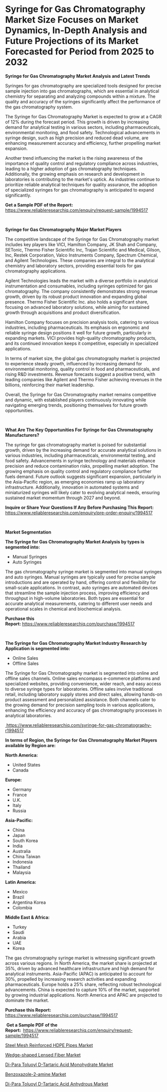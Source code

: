 <p><h1>Syringe for Gas Chromatography Market Size Focuses on Market Dynamics, In-Depth Analysis and Future Projections of its Market Forecasted for Period from 2025 to 2032</h1></p><p><strong>Syringe for Gas Chromatography Market Analysis and Latest Trends</strong></p>
<p><p>Syringes for gas chromatography are specialized tools designed for precise sample injection into gas chromatographs, which are essential in analytical chemistry for separating and analyzing compounds within a mixture. The quality and accuracy of the syringes significantly affect the performance of the gas chromatography system. </p><p>The Syringe for Gas Chromatography Market is expected to grow at a CAGR of 12% during the forecast period. This growth is driven by increasing demand for analytical testing in various sectors, including pharmaceuticals, environmental monitoring, and food safety. Technological advancements in syringe design, such as high precision and reduced dead volume, are enhancing measurement accuracy and efficiency, further propelling market expansion. </p><p>Another trend influencing the market is the rising awareness of the importance of quality control and regulatory compliance across industries, leading to a higher adoption of gas chromatography techniques. Additionally, the growing emphasis on research and development in laboratories is contributing to the market's uptick. As industries continue to prioritize reliable analytical techniques for quality assurance, the adoption of specialized syringes for gas chromatography is anticipated to expand significantly.</p></p>
<p><strong>Get a Sample PDF of the Report:&nbsp;</strong> <a href="https://www.reliableresearchiq.com/enquiry/request-sample/1994517?utm_campaign=120&utm_medium=2&utm_source=Github&utm_content=ia&utm_term=03042025&utm_id=syringe-for-gas-chromatography">https://www.reliableresearchiq.com/enquiry/request-sample/1994517</a></p>
<p>&nbsp;</p>
<p><strong>Syringe for Gas Chromatography Major Market Players</strong></p>
<p><p>The competitive landscape of the Syringe for Gas Chromatography market includes key players like VICI, Hamilton Company, JK Shah and Company, SETonic, Thermo Fisher Scientific Inc, Trajan Scientific and Medical, Gilson, Inc, Restek Corporation, Valco Instruments Company, Spectrum Chemical, and Agilent Technologies. These companies are integral to the analytical chemistry and laboratory sectors, providing essential tools for gas chromatography applications.</p><p>Agilent Technologies leads the market with a diverse portfolio in analytical instrumentation and consumables, including syringes optimized for gas chromatography. The company consistently demonstrates strong revenue growth, driven by its robust product innovation and expanding global presence. Thermo Fisher Scientific Inc. also holds a significant share, focusing on advanced laboratory solutions, while aiming for sustained growth through acquisitions and product diversification.</p><p>Hamilton Company focuses on precision analysis tools, catering to various industries, including pharmaceuticals. Its emphasis on ergonomic and reliable syringe design positions it well for future growth, particularly in expanding markets. VICI provides high-quality chromatography products, and its continued innovation keeps it competitive, especially in specialized applications.</p><p>In terms of market size, the global gas chromatography market is projected to experience steady growth, influenced by increasing demand for environmental monitoring, quality control in food and pharmaceuticals, and rising R&D investments. Revenue forecasts suggest a positive trend, with leading companies like Agilent and Thermo Fisher achieving revenues in the billions, reinforcing their market leadership.</p><p>Overall, the Syringe for Gas Chromatography market remains competitive and dynamic, with established players continuously innovating while navigating emerging trends, positioning themselves for future growth opportunities.</p></p>
<p>&nbsp;</p>
<p><strong>What Are The Key Opportunities For Syringe for Gas Chromatography Manufacturers?</strong></p>
<p><p>The syringe for gas chromatography market is poised for substantial growth, driven by the increasing demand for accurate analytical solutions in various industries, including pharmaceuticals, environmental testing, and food safety. Advancements in syringe technology and materials enhance precision and reduce contamination risks, propelling market adoption. The growing emphasis on quality control and regulatory compliance further fuels demand. Future outlook suggests significant expansion, particularly in the Asia-Pacific region, as emerging economies ramp up laboratory infrastructure. Additionally, innovation in automated systems and miniaturized syringes will likely cater to evolving analytical needs, ensuring sustained market momentum through 2027 and beyond.</p></p>
<p><strong>Inquire or Share Your Questions If Any Before Purchasing This Report:</strong> <a href="https://www.reliableresearchiq.com/enquiry/pre-order-enquiry/1994517?utm_campaign=120&utm_medium=2&utm_source=Github&utm_content=ia&utm_term=03042025&utm_id=syringe-for-gas-chromatography">https://www.reliableresearchiq.com/enquiry/pre-order-enquiry/1994517</a></p>
<p>&nbsp;</p>
<p><strong>Market Segmentation</strong></p>
<p><strong>The Syringe for Gas Chromatography Market Analysis by types is segmented into:</strong></p>
<p><ul><li>Manual Syringes</li><li>Auto Syringes</li></ul></p>
<p><p>The gas chromatography syringe market is segmented into manual syringes and auto syringes. Manual syringes are typically used for precise sample introductions and are operated by hand, offering control and flexibility for small-scale applications. In contrast, auto syringes are automated devices that streamline the sample injection process, improving efficiency and throughput in high-volume laboratories. Both types are essential for accurate analytical measurements, catering to different user needs and operational scales in chemical and biochemical analysis.</p></p>
<p><strong>Purchase this Report:&nbsp;</strong><a href="https://www.reliableresearchiq.com/purchase/1994517?utm_campaign=120&utm_medium=2&utm_source=Github&utm_content=ia&utm_term=03042025&utm_id=syringe-for-gas-chromatography">https://www.reliableresearchiq.com/purchase/1994517</a></p>
<p>&nbsp;</p>
<p><strong>The Syringe for Gas Chromatography Market Industry Research by Application is segmented into:</strong></p>
<p><ul><li>Online Sales</li><li>Offline Sales</li></ul></p>
<p><p>The Syringe for Gas Chromatography market is segmented into online and offline sales channels. Online sales encompass e-commerce platforms and specialized websites, providing convenience, wider reach, and easy access to diverse syringe types for laboratories. Offline sales involve traditional retail, including laboratory supply stores and direct sales, allowing hands-on product assessment and personalized assistance. Both channels cater to the growing demand for precision sampling tools in various applications, enhancing the efficiency and accuracy of gas chromatography processes in analytical laboratories.</p></p>
<p><a href="https://www.reliableresearchiq.com/syringe-for-gas-chromatography-r1994517?utm_campaign=120&utm_medium=2&utm_source=Github&utm_content=ia&utm_term=03042025&utm_id=syringe-for-gas-chromatography">&nbsp;https://www.reliableresearchiq.com/syringe-for-gas-chromatography-r1994517</a></p>
<p><strong>In terms of Region, the Syringe for Gas Chromatography Market Players available by Region are:</strong></p>
<p>
    <p> <strong> North America: </strong>
        <ul>
            <li>United States</li>
            <li>Canada</li>
        </ul>
        </p> 
    <p> <strong> Europe: </strong>
        <ul>
            <li>Germany</li>
            <li>France</li>
            <li>U.K.</li>
            <li>Italy</li>
            <li>Russia</li>
        </ul>
        </p> 
    <p> <strong> Asia-Pacific: </strong>
        <ul>
            <li>China</li>
            <li>Japan</li>
            <li>South Korea</li>
            <li>India</li>
            <li>Australia</li>
            <li>China Taiwan</li>
            <li>Indonesia</li>
            <li>Thailand</li>
            <li>Malaysia</li>
        </ul>
        </p> 
    <p> <strong> Latin America: </strong>
        <ul>
            <li>Mexico</li>
            <li>Brazil</li>
            <li>Argentina Korea</li>
            <li>Colombia</li>
        </ul>
        </p> 
    <p> <strong> Middle East & Africa: </strong>
        <ul>
            <li>Turkey</li>
            <li>Saudi</li>
            <li>Arabia</li>
            <li>UAE</li>
            <li>Korea</li>
        </ul>
    </p>
    </p>
<p><p>The gas chromatography syringe market is witnessing significant growth across various regions. In North America, the market share is projected at 35%, driven by advanced healthcare infrastructure and high demand for analytical instruments. Asia-Pacific (APAC) is anticipated to account for 30%, propelled by increasing research activities and expanding pharmaceuticals. Europe holds a 25% share, reflecting robust technological advancements. China is expected to capture 10% of the market, supported by growing industrial applications. North America and APAC are projected to dominate the market.</p></p>
<p><strong>Purchase this Report: </strong><a href="https://www.reliableresearchiq.com/purchase/1994517?utm_campaign=120&utm_medium=2&utm_source=Github&utm_content=ia&utm_term=03042025&utm_id=syringe-for-gas-chromatography">https://www.reliableresearchiq.com/purchase/1994517</a></p>
<p>&nbsp;<strong>Get a Sample PDF of the Report:&nbsp;&nbsp;</strong><a href="https://www.reliableresearchiq.com/enquiry/request-sample/1994517?utm_campaign=120&utm_medium=2&utm_source=Github&utm_content=ia&utm_term=03042025&utm_id=syringe-for-gas-chromatography">https://www.reliableresearchiq.com/enquiry/request-sample/1994517</a></p>
<p><strong></strong></p>
<p><p><a href="https://github.com/kabotcaddoub/Market-Research-Report-List-1/blob/main/steel-mesh-reinforced-hdpe-pipes-market.md?utm_campaign=120&utm_medium=2&utm_source=Github&utm_content=ia&utm_term=03042025&utm_id=syringe-for-gas-chromatography">Steel Mesh Reinforced HDPE Pipes Market</a></p><p><a href="https://github.com/duskodazzi34/Market-Research-Report-List-1/blob/main/wedge-shaped-lensed-fiber-market.md?utm_campaign=120&utm_medium=2&utm_source=Github&utm_content=ia&utm_term=03042025&utm_id=syringe-for-gas-chromatography">Wedge-shaped Lensed Fiber Market</a></p><p><a href="https://github.com/daddskokenk4/Market-Research-Report-List-1/blob/main/di-para-toluoyl-d-tartaric-acid-monohydrate-market.md?utm_campaign=120&utm_medium=2&utm_source=Github&utm_content=ia&utm_term=03042025&utm_id=syringe-for-gas-chromatography">Di-Para Toluoyl D-Tartaric Acid Monohydrate Market</a></p><p><a href="https://github.com/forttgoddym7/Market-Research-Report-List-1/blob/main/benzoxazole-2-amine-market.md?utm_campaign=120&utm_medium=2&utm_source=Github&utm_content=ia&utm_term=03042025&utm_id=syringe-for-gas-chromatography">Benzoxazole-2-amine Market</a></p><p><a href="https://github.com/kimomeifbnu26/Market-Research-Report-List-1/blob/main/di-para-toluoyl-d-tartaric-acid-anhydrous-market.md?utm_campaign=120&utm_medium=2&utm_source=Github&utm_content=ia&utm_term=03042025&utm_id=syringe-for-gas-chromatography">Di-Para Toluoyl D-Tartaric Acid Anhydrous Market</a></p></p>